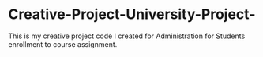 # Creative-Project-University-Project-
This is my creative project code I created for Administration for Students enrollment to course assignment.

